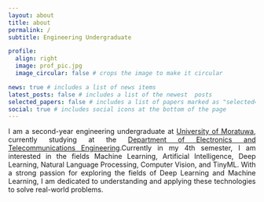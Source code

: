 ```yaml
---
layout: about
title: about
permalink: /
subtitle: Engineering Undergraduate

profile:
  align: right
  image: prof_pic.jpg
  image_circular: false # crops the image to make it circular

news: true # includes a list of news items
latest_posts: false # includes a list of the newest  posts
selected_papers: false # includes a list of papers marked as "selected={true}"
social: true # includes social icons at the bottom of the page
---
```


<div style="text-align: justify;">
I am a second-year engineering undergraduate at <a href="https://uom.lk/">University of Moratuwa</a>, currently studying at the <a href="https://ent.uom.lk/introduction-to-entc/">Department of Electronics and Telecommunications Engineering</a>.Currently in my 4th semester, I am interested in the fields Machine Learning, Artificial Intelligence, Deep Learning, Natural Language Processing, Computer Vision, and TinyML. With a strong passion for exploring the fields of Deep Learning and Machine Learning, I am dedicated to understanding and applying these technologies to solve real-world problems.
</div>
